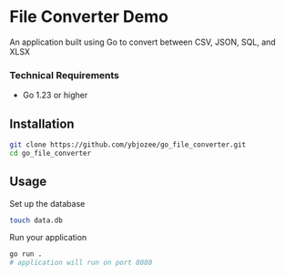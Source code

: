# File Converter Demo
An application built using Go to convert between CSV, JSON, SQL, and XLSX


### Technical Requirements
* Go 1.23 or higher

Installation
------------
```bash
git clone https://github.com/ybjozee/go_file_converter.git
cd go_file_converter
```

Usage
-----
Set up the database 

```bash
touch data.db
```

Run your application
```bash
go run .
# application will run on port 8080
```